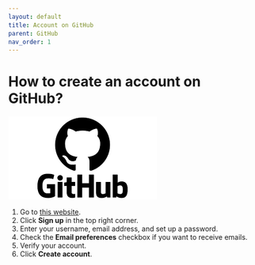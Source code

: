 ```yaml
---
layout: default
title: Account on GitHub
parent: GitHub
nav_order: 1
---
```

 
# How to create an account on GitHub?  

![logo](/assets/images/github.png) 

1.	Go to [this website](https://github.com//).   
2.	Click **Sign up** in the top right corner.  
3.	Enter your username, email address, and set up a password.  
4.	Check the **Email preferences** checkbox if you want to receive emails.  
5.	Verify your account.  
6.	Click **Create account**.  
